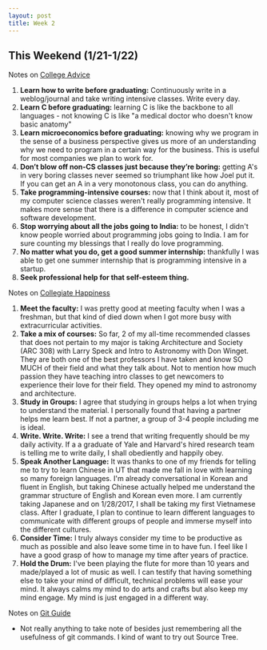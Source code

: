 ```yaml
---
layout: post
title: Week 2
---
```


## This Weekend (1/21-1/22)

Notes on [College Advice](https://www.joelonsoftware.com/2005/01/02/advice-for-computer-science-college-students/)

1. **Learn how to write before graduating:** Continuously write in a weblog/journal and take writing intensive classes. Write every day. 
2. **Learn C before graduating:** learning C is like the backbone to all languages - not knowing C is like "a medical doctor who doesn't know basic anatomy"
3. **Learn microeconomics before graduating:** knowing why we program in the sense of a business perspective gives us more of an understanding why we need to program in a certain way for the business. This is useful for most companies we plan to work for. 
4. **Don’t blow off non-CS classes just because they’re boring:** getting A's in very boring classes never seemed so triumphant like how Joel put it. If you can get an A in a very monotonous class, you can do anything. 
5. **Take programming-intensive courses:** now that I think about it, most of my computer science classes weren't really programming intensive. It makes more sense that there is a difference in computer science and software development. 
6. **Stop worrying about all the jobs going to India:** to be honest, I didn't know people worried about programming jobs going to India. I am for sure counting my blessings that I really do love programming.
7. **No matter what you do, get a good summer internship:** thankfully I was able to get one summer internship that is programming intensive in a startup. 
8. **Seek professional help for that self-esteem thing.**

Notes on [Collegiate Happiness](http://www.nytimes.com/2001/04/08/education/books-the-harvard-guide-to-happiness.html)

1. **Meet the faculty:** I was pretty good at meeting faculty when I was a freshman, but that kind of died down when I got more busy with extracurricular activities. 
2. **Take a mix of courses:** So far, 2 of my all-time recommended classes that does not pertain to my major is taking Architecture and Society (ARC 308) with Larry Speck and Intro to Astronomy with Don Winget. They are both one of the best professors I have taken and know SO MUCH of their field and what they talk about. Not to mention how much passion they have teaching intro classes to get newcomers to experience their love for their field. They opened my mind to astronomy and architecture. 
3. **Study in Groups:** I agree that studying in groups helps a lot when trying to understand the material. I personally found that having a partner helps me learn best. If not a partner, a group of 3-4 people including me is ideal. 
4. **Write. Write. Write:** I see a trend that writing frequently should be my daily activity. If a a graduate of Yale and Harvard's hired research team is telling me to write daily, I shall obediently and happily obey. 
5. **Speak Another Language:** It was thanks to one of my friends for telling me to try to learn Chinese in UT that made me fall in love with learning so many foreign languages. I'm already conversational in Korean and fluent in English, but taking Chinese actually helped me understand the grammar structure of English and Korean even more. I am currently taking Japanese and on 1/28/2017, I shall be taking my first Vietnamese class. After I graduate, I plan to continue to learn different languages to communicate with different groups of people and immerse myself into the different cultures. 
6. **Consider Time:** I truly always consider my time to be productive as much as possible and also leave some time in to have fun. I feel like I have a good grasp of how to manage my time after years of practice. 
7. **Hold the Drum:** I've been playing the flute for more than 10 years and made/played a lot of music as well. I can testify that having something else to take your mind of difficult, technical problems will ease your mind. It always calms my mind to do arts and crafts but also keep my mind engage. My mind is just engaged in a different way. 

Notes on [Git Guide](http://rogerdudler.github.io/git-guide/)

* Not really anything to take note of besides just remembering all the usefulness of git commands. I kind of want to try out Source Tree. 


